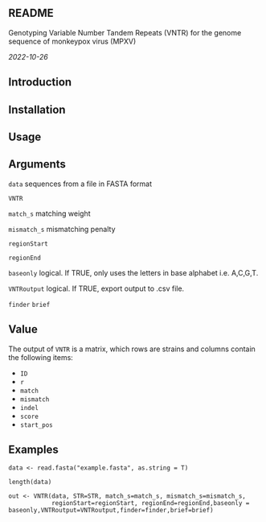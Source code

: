 ## README
Genotyping Variable Number Tandem Repeats (VNTR) for the genome sequence of monkeypox virus (MPXV)

*2022-10-26*

## Introduction


## Installation

## Usage

## Arguments

`data` sequences from a file in FASTA format

`VNTR`

`match_s` matching weight

`mismatch_s` mismatching penalty

`regionStart`

`regionEnd`

`baseonly` logical. If TRUE, only uses the letters in base alphabet i.e. A,C,G,T.

`VNTRoutput` logical. If TRUE, export output to .csv file.

`finder`
`brief`


## Value

The output of `VNTR` is a matrix, which rows are strains and columns contain the following items:
* `ID`
* `r`
* `match`
* `mismatch`
* `indel`
* `score`
* `start_pos`

## Examples

```{Read sequences from a file in FASTA format}
data <- read.fasta("example.fasta", as.string = T)

length(data)
```

```{r example}
out <- VNTR(data, STR=STR, match_s=match_s, mismatch_s=mismatch_s, 
            regionStart=regionStart, regionEnd=regionEnd,baseonly = baseonly,VNTRoutput=VNTRoutput,finder=finder,brief=brief)

```
